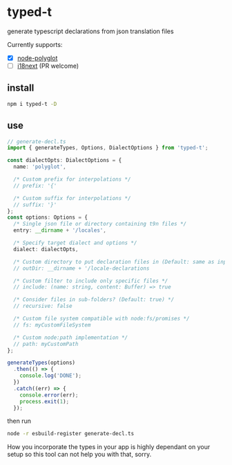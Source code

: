 # typed-t

generate typescript declarations from json translation files

Currently supports:

- [x] [node-polyglot](https://www.npmjs.com/package/node-polyglot)
- [ ] [i18next](https://www.npmjs.com/package/i18next) (PR welcome)

## install

```bash
npm i typed-t -D
```

## use

```ts
// generate-decl.ts
import { generateTypes, Options, DialectOptions } from 'typed-t';

const dialectOpts: DialectOptions = {
  name: 'polyglot',

  /* Custom prefix for interpolations */
  // prefix: '{'

  /* Custom suffix for interpolations */
  // suffix: '}'
};
const options: Options = {
  /* Single json file or directory containing t9n files */
  entry: __dirname + '/locales',

  /* Specify target dialect and options */
  dialect: dialectOpts,

  /* Custom directory to put declaration files in (Default: same as input dir) */
  // outDir: __dirname + '/locale-declarations

  /* Custom filter to include only specific files */
  // include: (name: string, content: Buffer) => true

  /* Consider files in sub-folders? (Default: true) */
  // recursive: false

  /* Custom file system compatible with node:fs/promises */
  // fs: myCustomFileSystem

  /* Custom node:path implementation */
  // path: myCustomPath
};

generateTypes(options)
  .then(() => {
    console.log('DONE');
  })
  .catch((err) => {
    console.error(err);
    process.exit(1);
  });
```

then run

```bash
node -r esbuild-register generate-decl.ts
```

How you incorporate the types in your app is highly dependant on your setup
so this tool can not help you with that, sorry.
